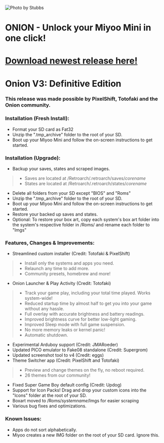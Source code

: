 ![Photo by Stubbs](https://github.com/jimgraygit/Onion/blob/main/Lightbox%20Photos/stubbsmini2.jpg)

# ONION - Unlock your Miyoo Mini in one click!

# [Download newest release here!](https://github.com/jimgraygit/Onion/releases)

# Onion V3: Definitive Edition
### This release was made possible by PixelShift, Totofaki and the Onion community.

### Installation (Fresh Install):
- Format your SD card as Fat32
- Unzip the ".tmp_archive" folder to the root of your SD.
- Boot up your Miyoo Mini and follow the on-screen instructions to get started.

### Installation (Upgrade):
- Backup your saves, states and scraped images.
> - Saves are located at /Retroarch/.retroarch/saves/_corename_
> - States are located at /Retroarch/.retroarch/states/_corename_
- Delete all folders from your SD except "BIOS" and "Roms"
- Unzip the ".tmp_archive" folder to the root of your SD.
- Boot up your Miyoo Mini and follow the on-screen instructions to get started.
- Restore your backed up saves and states.
- Optional: To restore your box art, copy each system's box art folder into the system's respective folder in /Roms/ and rename each folder to "Imgs"

### Features, Changes & Improvements:
- Streamlined custom installer (Credit: Totofaki & PixelShift)
> - Install only the systems and apps you need.
> - Relaunch any time to add more. 
> - Community presets, homebrew and more!
- Onion Launcher & Play Activity (Credit: Totofaki)
> - Track your game play, including your total time played. Works system-wide!
> - Reduced startup time by almost half to get you into your game without any hassle.
> - Full overlay with accurate brightness and battery readings.
> - Improved brightness curve for better low-light gaming.
> - Improved Sleep mode with full game suspension.
> - No more memory leaks or kernel panic!
> - Automatic shutdown.
- Experimental Arduboy support (Credit: JMARoeder)
- Updated PICO emulator to Fake08 standalone (Credit: Supergrom)
- Updated screenshot tool to v4 (Credit: eggs)
- Theme Switcher app (Credit: PixelShift and Totofaki)
> - Preview and change themes on the fly, no reboot required.
> - 26 themes from our community!
- Fixed Super Game Boy default config (Credit: Updog)
- Support for Icon Packs! Drag and drop your custom icons into the "Icons" folder at the root of your SD.
- Boxart moved to /Roms/_systemname_/Imgs for easier scraping
- Various bug fixes and optimizations.

### Known Issues:
- Apps do not sort alphabetically.
- Miyoo creates a new IMG folder on the root of your SD card. Ignore this.
